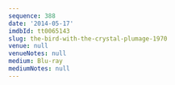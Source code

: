 ```yaml
---
sequence: 388
date: '2014-05-17'
imdbId: tt0065143
slug: the-bird-with-the-crystal-plumage-1970
venue: null
venueNotes: null
medium: Blu-ray
mediumNotes: null
---
```


